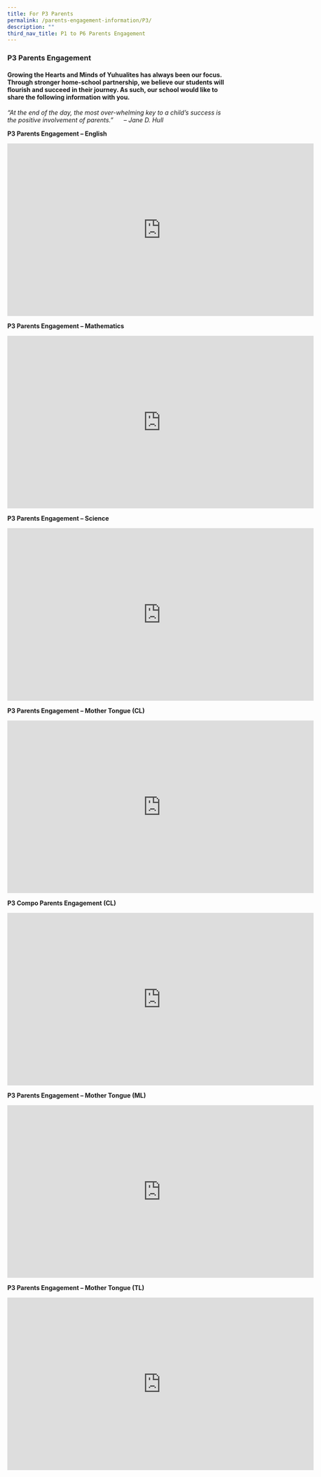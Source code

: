 ```yaml
---
title: For P3 Parents
permalink: /parents-engagement-information/P3/
description: ""
third_nav_title: P1 to P6 Parents Engagement
---
```

### P3 Parents Engagement

#### Growing the Hearts and Minds of Yuhualites has always been our focus. Through stronger home-school partnership, we believe our students will flourish and succeed in their journey. As such, our school would like to share the following information with you.

_“At the end of the day, the most over-whelming key to a child’s success is the positive involvement of parents.”      – Jane D. Hull_

**P3 Parents Engagement – English**

<iframe width="699" height="393" src="https://www.youtube.com/embed/7UWyTv95WfY" title="2023 P3 Subject Briefing EL Updated" frameborder="0" allow="accelerometer; autoplay; clipboard-write; encrypted-media; gyroscope; picture-in-picture; web-share" allowfullscreen></iframe>

**P3 Parents Engagement – Mathematics**

<iframe width="699" height="393" src="https://www.youtube.com/embed/2nTkzZMBjZw" title="2023 P3 Subject Briefing MA Updated" frameborder="0" allow="accelerometer; autoplay; clipboard-write; encrypted-media; gyroscope; picture-in-picture; web-share" allowfullscreen></iframe>

**P3 Parents Engagement – Science**
<iframe width="699" height="393" src="https://www.youtube.com/embed/Ii2pI9_s2z4" title="YouTube video player" frameborder="0" allow="accelerometer; autoplay; clipboard-write; encrypted-media; gyroscope; picture-in-picture; web-share" allowfullscreen></iframe>


**P3 Parents Engagement – Mother Tongue (CL)**

<iframe width="699" height="393" src="https://www.youtube.com/embed/cHoUIfExOh4" title="YouTube video player" frameborder="0" allow="accelerometer; autoplay; clipboard-write; encrypted-media; gyroscope; picture-in-picture" allowfullscreen></iframe>

**P3 Compo Parents Engagement (CL)**

<iframe width="699" height="393" src="https://www.youtube.com/embed/5FQ_Gff3LBg" title="p3 CL Dept Parents Workshop Compo no change" frameborder="0" allow="accelerometer; autoplay; clipboard-write; encrypted-media; gyroscope; picture-in-picture; web-share" allowfullscreen></iframe>

**P3 Parents Engagement – Mother Tongue (ML)**

<iframe width="699" height="393" src="https://www.youtube.com/embed/nanjVMwQzSQ" title="YouTube video player" frameborder="0" allow="accelerometer; autoplay; clipboard-write; encrypted-media; gyroscope; picture-in-picture" allowfullscreen></iframe>

**P3 Parents Engagement – Mother Tongue (TL)**
<iframe width="699" height="393" src="https://www.youtube.com/embed/EuPXCW1P5lA" title="YouTube video player" frameborder="0" allow="accelerometer; autoplay; clipboard-write; encrypted-media; gyroscope; picture-in-picture; web-share" allowfullscreen></iframe>